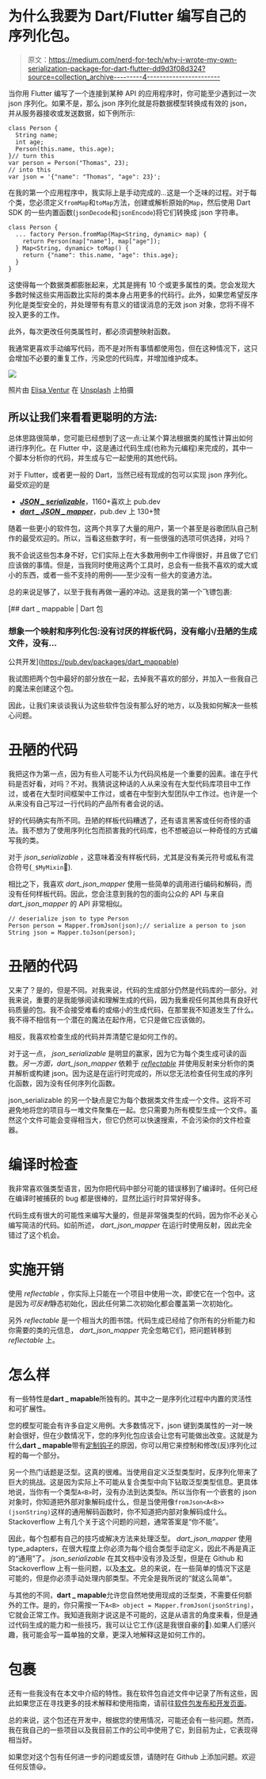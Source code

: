 # 为什么我要为 Dart/Flutter 编写自己的序列化包。

> 原文：<https://medium.com/nerd-for-tech/why-i-wrote-my-own-serialization-package-for-dart-flutter-dd9d3f08d324?source=collection_archive---------4----------------------->

当你用 Flutter 编写了一个连接到某种 API 的应用程序时，你可能至少遇到过一次 json 序列化。如果不是，那么 json 序列化就是将数据模型转换成有效的 json，并从服务器接收或发送数据，如下例所示:

```
class Person { 
  String name;
  int age;
  Person(this.name, this.age);
}// turn this
var person = Person("Thomas", 23); 
// into this
var json = '{"name": "Thomas", "age": 23}';
```

在我的第一个应用程序中，我实际上是手动完成的…这是一个乏味的过程。对于每个类，您必须定义`fromMap`和`toMap`方法，创建或解析原始的`Map`，然后使用 Dart SDK 的一些内置函数(`jsonDecode`和`jsonEncode`)将它们转换成 json 字符串。

```
class Person {
  ... factory Person.fromMap(Map<String, dynamic> map) {
    return Person(map["name"], map["age"]);
  } Map<String, dynamic> toMap() {
    return {"name": this.name, "age": this.age};
  }
}
```

这使得每一个数据类都膨胀起来，尤其是拥有 10 个或更多属性的类。您会发现大多数时候这些实用函数比实际的类本身占用更多的代码行。此外，如果您希望反序列化是类型安全的，并处理带有有意义的错误消息的无效 json 对象，您将不得不投入更多的工作。

此外，每次更改任何类属性时，都必须调整映射函数。

我通常更喜欢手动编写代码，而不是对所有事情都使用包，但在这种情况下，这只会增加不必要的重复工作，污染您的代码库，并增加维护成本。

![](img/4c2e8cf00c3cdc5531d3d5bd4fbbe878.png)

照片由 [Elisa Ventur](https://unsplash.com/@elisa_ventur?utm_source=medium&utm_medium=referral) 在 [Unsplash](https://unsplash.com?utm_source=medium&utm_medium=referral) 上拍摄

## 所以让我们来看看更聪明的方法:

总体思路很简单，您可能已经想到了这一点:让某个算法根据类的属性计算出如何进行序列化。在 Flutter 中，这是通过代码生成(也称为元编程)来完成的，其中一个脚本分析你的代码，并生成与它一起使用的其他代码。

对于 Flutter，或者更一般的 Dart，当然已经有现成的包可以实现 json 序列化。最受欢迎的是

*   [***JSON _ serializable***](https://pub.dev/packages/json_serializable)，1160+喜欢上 pub.dev
*   [***dart _ JSON _ mapper***](https://pub.dev/packages/dart_json_mapper)，pub.dev 上 130+赞

随着一些更小的软件包，这两个共享了大量的用户，第一个甚至是谷歌团队自己制作的最受欢迎的。所以，当看这些数字时，有一些很强的选项可供选择，对吗？

我不会说这些包本身不好，它们实际上在大多数用例中工作得很好，并且做了它们应该做的事情。但是，当我同时使用这两个工具时，总会有一些我不喜欢的或大或小的东西，或者一些不支持的用例——至少没有一些大的变通方法。

总的来说足够了，以至于我有再做一遍的冲动。这是我的第一个飞镖包裹:

[](https://pub.dev/packages/dart_mappable) [## dart _ mappable | Dart 包

### 想象一个映射和序列化包:没有讨厌的样板代码，没有缩小/丑陋的生成文件，没有…

公共开发](https://pub.dev/packages/dart_mappable) 

我试图把两个包中最好的部分放在一起，去掉我不喜欢的部分，并加入一些我自己的魔法来创建这个包。

因此，让我们来谈谈我认为这些软件包没有那么好的地方，以及我如何解决一些核心问题。

# 丑陋的代码

我把这作为第一点，因为有些人可能不认为代码风格是一个重要的因素。谁在乎代码是否好看，对吗？不对。我猜说这种话的人从来没有在大型代码库项目中工作过，或者在大型时间框架中工作过，或者在中型到大型团队中工作过。也许是一个从来没有自己写过一行代码的产品所有者会说的话。

好的代码确实有所不同。丑陋的样板代码糟透了，还有语言黑客或任何奇怪的语法。我不想为了使用序列化包而损害我的代码库，也不想被迫以一种奇怪的方式编写我的类。

对于 *json_serializable* ，这意味着没有样板代码，尤其是没有美元符号或私有混合符号(`_$MyMixin`🤢).

相比之下，我喜欢 *dart_json_mapper* 使用一些简单的调用进行编码和解码，而没有任何样板代码。因此，您会注意到我的包的面向公众的 API 与来自 *dart_json_mapper* 的 API 非常相似。

```
// deserialize json to type Person
Person person = Mapper.fromJson(json);// serialize a person to json
String json = Mapper.toJson(person);
```

# 丑陋的代码

又来了？是的，但是不同。对我来说，代码的生成部分仍然是代码库的一部分。对我来说，重要的是我能够阅读和理解生成的代码，因为我重视任何其他具有良好代码质量的包。我不会接受难看的或缩小的生成代码，在那里我不知道发生了什么。我不得不相信有一个潜在的魔法在起作用，它只是做它应该做的。

相反，我喜欢检查生成的代码并弄清楚它是如何工作的。

对于这一点， *json_serializable* 是明显的赢家，因为它为每个类生成可读的函数。*另一方面，dart_json_mapper* 依赖于 [*reflectable*](https://pub.dev/packages/reflectable) 并使用反射来分析你的类并解析或构建 json。因为这是在运行时完成的，所以您无法检查任何生成的序列化函数，因为没有任何序列化函数。

json_serializable 的另一个缺点是它为每个数据类文件生成一个文件。这将不可避免地将您的项目与一堆文件聚集在一起。您只需要为所有模型生成一个文件。虽然这个文件可能会变得相当大，但它仍然可以快速搜索，不会污染你的文件检查器。

# 编译时检查

我非常喜欢强类型语言，因为你把代码中部分可能的错误移到了编译时。任何已经在编译时被捕获的 bug 都是很棒的，显然比运行时异常好得多。

代码生成有很大的可能性来编写大量的，但是非常强类型的代码，因为你不必关心编写简洁的代码。如前所述， *dart_json_mapper* 在运行时使用反射，因此完全错过了这个机会。

# 实施开销

使用 *reflectable* ，你实际上只能在一个项目中使用一次，即使它在一个包中。这是因为*可反射*静态初始化，因此任何第二次初始化都会覆盖第一次初始化。

另外 *reflectable* 是一个相当大的图书馆。代码生成已经给了你所有的分析能力和你需要的类的元信息， *dart_json_mapper* 完全忽略它们，把问题转移到 *reflectable* 上。

# 怎么样

有一些特性是**dart _ mapable**所独有的。其中之一是序列化过程中内置的灵活性和可扩展性。

您的模型可能会有许多自定义用例。大多数情况下，json 键到类属性的一对一映射会很好，但在少数情况下，您的序列化包应该会让您有可能做出改变。这就是为什么**dart _ mapable**带有[定制钩子](https://pub.dev/packages/dart_mappable#encoding--decoding-hooks)的原因，你可以用它来控制和修改(反)序列化过程的每一个部分。

另一个热门话题是泛型。这真的很难。当使用自定义泛型类型时，反序列化带来了巨大的挑战。这是因为实际上不可能从复合类型中向下钻取泛型类型信息。更具体地说，当你有一个类型`A<B>`时，没有办法到达类型`B`。所以当你有一个嵌套的 json 对象时，你知道把外部对象解码成什么，但是当使用像`fromJson<A<B>>(jsonString)`这样的通用解码函数时，你不知道把内部对象解码成什么。Stackoverflow 上有几个关于这个问题的问题，通常答案是“你不能”。

因此，每个包都有自己的技巧或解决方法来处理泛型。 *dart_json_mapper* 使用 type_adapters，在很大程度上你必须为每个组合类型手动定义，因此不再是真正的“通用”了。 *json_serializable* 在其文档中没有涉及泛型，但是在 Github 和 Stackoverflow 上有一些问题，以及[本文](https://wamae.medium.com/generics-and-json-serialization-in-flutter-a8d335840d7b)。总的来说，在一些简单的情况下这是可能的，但是你必须手动处理内部类型。不完全是我所说的“就这么简单”。

与其他的不同，**dart _ mapable**允许您自然地使用现成的泛型类，不需要任何额外的工作。是的，你只需按一下`A<B> object = Mapper.fromJson(jsonString)`，它就会正常工作。我知道我刚才说这是不可能的，这是从语言的角度来看，但是通过代码生成的能力和一些技巧，我可以让它工作(这是我很自豪的💪).如果人们感兴趣，我可能会写一篇单独的文章，更深入地解释这是如何工作的。

# 包裹

还有一些我没有在本文中介绍的特性。我在软件包自述文件中记录了所有这些，因此如果您正在寻找更多的技术解释和使用指南，请前往[软件包发布和开发页面](https://pub.dev/packages/dart_mappable)。

总的来说，这个包还在开发中，根据您的使用情况，可能还会有一些问题。然而，我在我自己的一些项目以及我目前工作的公司中使用了它，到目前为止，它表现得相当好。

如果您对这个包有任何进一步的问题或反馈，请随时在 Github 上添加问题。欢迎任何反馈😃。